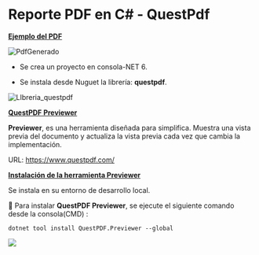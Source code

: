 # Reporte PDF en C# - QuestPdf

<u>**Ejemplo del PDF**</u>


![PdfGenerado](https://user-images.githubusercontent.com/42153530/224733619-747213a1-b5ee-47ed-91d5-ab57734ef9ce.png)



- Se crea un proyecto en consola-NET 6.

- Se instala desde Nuguet la librería: **questpdf**.


![LIbreria_questpdf](https://user-images.githubusercontent.com/42153530/224733810-c73e4977-5d90-4685-8cde-e6f2a6695cf1.png)



<u>**QuestPDF Previewer**</u> 

**Previewer**, es una herramienta diseñada para simplifica.  Muestra una vista previa del documento y 	actualiza la vista previa cada vez que cambia la implementación.

URL: https://www.questpdf.com/



<u>**Instalación de la herramienta Previewer**</u>

Se instala en su entorno de desarrollo local.

📁 Para instalar **QuestPDF Previewer**, se ejecute el siguiente comando desde la consola(CMD) :


```dotnet tool install QuestPDF.Previewer --global```



![	](https://user-images.githubusercontent.com/42153530/224733875-4ddb9ee0-8afd-4db4-a5e4-7520618d9d69.png)





